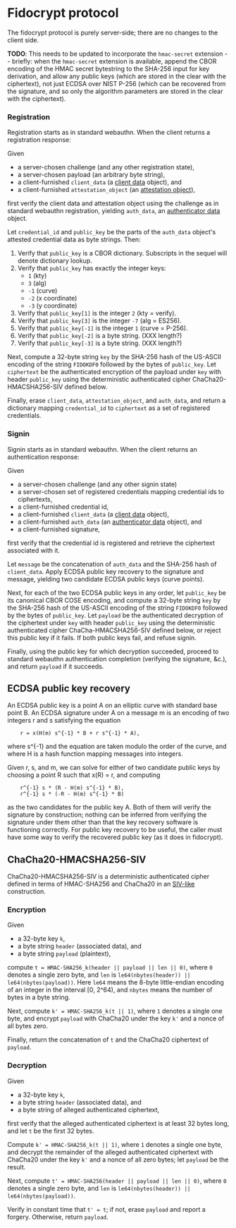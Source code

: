 Fidocrypt protocol
==================

The fidocrypt protocol is purely server-side; there are no changes to
the client side.

**TODO**: This needs to be updated to incorporate the `hmac-secret`
extension -- briefly: when the `hmac-secret` extension is available,
append the CBOR encoding of the HMAC secret bytestring to the SHA-256
input for key derivation, and allow any public keys (which are stored
in the clear with the ciphertext), not just ECDSA over NIST P-256
(which can be recovered from the signature, and so only the algorithm
parameters are stored in the clear with the ciphertext).

### Registration

Registration starts as in standard webauthn.  When the client returns a
registration response:

Given

- a server-chosen challenge (and any other registration state),
- a server-chosen payload (an arbitrary byte string),
- a client-furnished `client_data` (a
  [client data](https://www.w3.org/TR/webauthn-1/#client-data) object),
  and
- a client-furnished `attestation_object` (an
  [attestation object](https://www.w3.org/TR/webauthn-1/#attestation-object)),

first verify the client data and attestation object using the challenge
as in standard webauthn registration, yielding `auth_data`, an
[authenticator data](https://www.w3.org/TR/webauthn-1/#authenticator-data)
object.

Let `credential_id` and `public_key` be the parts of the `auth_data`
object's attested credential data as byte strings.  Then:

1. Verify that `public_key` is a CBOR dictionary.  Subscripts in the
   sequel will denote dictionary lookup.
2. Verify that `public_key` has exactly the integer keys:
   - `1` (kty)
   - `3` (alg)
   - `-1` (curve)
   - `-2` (x coordinate)
   - `-3` (y coordinate)
3. Verify that `public_key[1]` is the integer `2` (kty = verify).
4. Verify that `public_key[3]` is the integer `-7` (alg = ES256).
5. Verify that `public_key[-1]` is the integer `1` (curve = P-256).
6. Verify that `public_key[-2]` is a byte string.  (XXX length?)
7. Verify that `public_key[-3]` is a byte string.  (XXX length?)

Next, compute a 32-byte string `key` by the SHA-256 hash of the
US-ASCII encoding of the string `FIDOKDF0` followed by the bytes of
`public_key`.  Let `ciphertext` be the authenticated encryption of the
payload under `key` with header `public_key` using the deterministic
authenticated cipher ChaCha20-HMACSHA256-SIV defined below.

Finally, erase `client_data`, `attestation_object`, and `auth_data`,
and return a dictionary mapping `credential_id` to `ciphertext` as a
set of registered credentials.

### Signin

Signin starts as in standard webauthn.  When the client returns an
authentication response:

Given

- a server-chosen challenge (and any other signin state)
- a server-chosen set of registered credentials mapping credential ids
  to ciphertexts,
- a client-furnished credential id,
- a client-furnished `client_data` (a
  [client data](https://www.w3.org/TR/webauthn-1/#client-data) object),
- a client-furnished `auth_data` (an
  [authenticator data](https://www.w3.org/TR/webauthn-1/#authenticator-data)
  object), and
- a client-furnished signature,

first verify that the credential id is registered and retrieve the
ciphertext associated with it.

Let `message` be the concatenation of `auth_data` and the SHA-256 hash
of `client_data`.  Apply ECDSA public key recovery to the signature and
message, yielding two candidate ECDSA public keys (curve points).

Next, for each of the two ECDSA public keys in any order, let
`public_key` be its canonical CBOR COSE encoding, and compute a 32-byte
string `key` by the SHA-256 hash of the US-ASCII encoding of the string
`FIDOKDF0` followed by the bytes of `public_key`.  Let `payload` be the
authenticated decryption of the ciphertext under `key` with header
`public_key` using the deterministic authenticated cipher
ChaCha-HMACSHA256-SIV defined below, or reject this public key if it
fails.  If both public keys fail, and refuse signin.

Finally, using the public key for which decryption succeeded, proceed
to standard webauthn authentication completion (verifying the
signature, &c.), and return `payload` if it succeeds.

ECDSA public key recovery
-------------------------

An ECDSA public key is a point A on an elliptic curve with standard
base point B.  An ECDSA signature under A on a message m is an encoding
of two integers r and s satisfying the equation

        r = x(H(m) s^{-1} * B + r s^{-1} * A),

where s^{-1} and the equation are taken modulo the order of the curve,
and where H is a hash function mapping messages into integers.

Given r, s, and m, we can solve for either of two candidate public keys
by choosing a point R such that x(R) = r, and computing

        r^{-1} s * (R - H(m) s^{-1} * B),
        r^{-1} s * (-R - H(m) s^{-1} * B)

as the two candidates for the public key A.  Both of them will verify
the signature by construction; nothing can be inferred from verifying
the signature under them other than that the key recovery software is
functioning correctly.  For public key recovery to be useful, the
caller must have some way to verify the recovered public key (as it
does in fidocrypt).

ChaCha20-HMACSHA256-SIV
-----------------------

ChaCha20-HMACSHA256-SIV is a deterministic authenticated cipher defined
in terms of HMAC-SHA256 and ChaCha20 in an
[SIV-like](https://web.cs.ucdavis.edu/~rogaway/papers/keywrap.pdf)
construction.

### Encryption

Given

- a 32-byte key `k`,
- a byte string `header` (associated data), and
- a byte string `payload` (plaintext),

compute `t = HMAC-SHA256_k(header || payload || len || 0)`, where `0`
denotes a single zero byte, and `len` is `le64(nbytes(header)) ||
le64(nbytes(payload))`.  Here `le64` means the 8-byte little-endian
encoding of an integer in the interval [0, 2^64), and `nbytes` means
the number of bytes in a byte string.

Next, compute `k' = HMAC-SHA256_k(t || 1)`, where `1` denotes a single
one byte, and encrypt `payload` with ChaCha20 under the key `k'` and a
nonce of all bytes zero.

Finally, return the concatenation of `t` and the ChaCha20 ciphertext of
`payload`.

### Decryption

Given

- a 32-byte key `k`,
- a byte string `header` (associated data), and
- a byte string of alleged authenticated ciphertext,

first verify that the alleged authenticated ciphertext is at least 32
bytes long, and let `t` be the first 32 bytes.

Compute `k' = HMAC-SHA256_k(t || 1)`, where `1` denotes a single one
byte, and decrypt the remainder of the alleged authenticated ciphertext
with ChaCha20 under the key `k'` and a nonce of all zero bytes; let
`payload` be the result.

Next, compute `t' = HMAC-SHA256(header || payload || len || 0)`, where
`0` denotes a single zero byte, and `len` is `le64(nbytes(header)) ||
le64(nbytes(payload))`.

Verify in constant time that `t' = t`; if not, erase `payload` and
report a forgery.  Otherwise, return `payload`.
